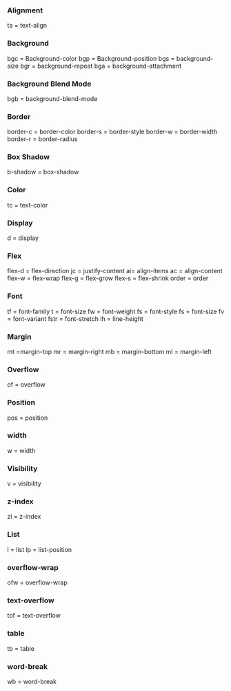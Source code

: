 ### Alignment

ta = text-align

### Background

bgc = Background-color
bgp = Background-position
bgs = background-size
bgr = background-repeat
bga = background-attachment

### Background Blend Mode

bgb = background-blend-mode

### Border

border-c = border-color
border-s = border-style
border-w = border-width
border-r = border-radius

### Box Shadow

b-shadow = box-shadow

### Color

tc = text-color

### Display

d = display

### Flex

flex-d = flex-direction
jc = justify-content
ai= align-items
ac = align-content
flex-w = flex-wrap
flex-g = flex-grow
flex-s = flex-shrink
order = order

### Font

tf = font-family
t = font-size
fw = font-weight
fs = font-style
fs = font-size
fv = font-variant
fstr = font-stretch
lh = line-height

### Margin

mt =margin-top
mr = margin-right
mb = margin-bottom
ml = margin-left

### Overflow

of = overflow


### Position

pos = position

### width

w = width

### Visibility

v = visibility

### z-index

zi = z-index

### List

l = list
lp = list-position

### overflow-wrap
ofw = overflow-wrap

### text-overflow
tof = text-overflow

### table
tb = table

### word-break
wb = word-break

